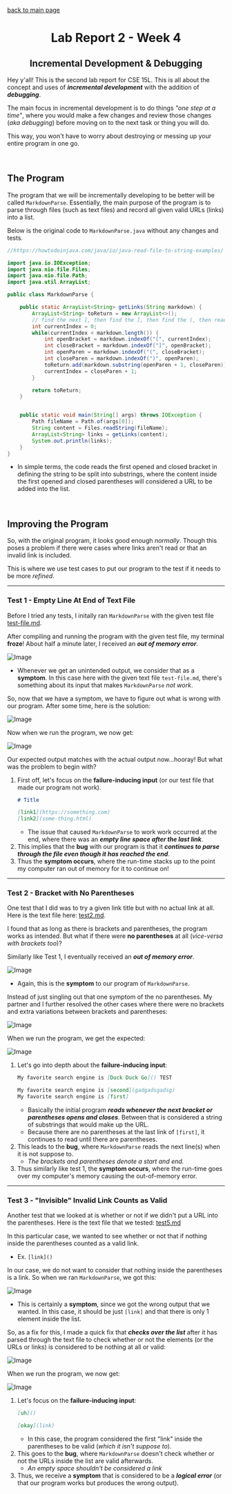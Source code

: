 [back to main page](https://kennethkietvuong.github.io/cse15l-lab-reports/)

<meta http-equiv="refresh" content="10">

<body>
      <h1 style="text-align:center">Lab Report 2 - Week 4</h1>
      <h2 style="text-align:center">Incremental Development & Debugging</h2>
   </body>

Hey y'all! This is the second lab report for CSE 15L. This is all about the concept and uses of ***incremental development*** with the addition of ***debugging***.

The main focus in incremental development is to do things *"one step at a time"*, where you would make a few changes and review those changes (*aka debugging*) before moving on to the next task or thing you will do.

This way, you won't have to worry about destroying or messing up your entire program in one go.

<p>&nbsp;</p>

## The Program

The program that we will be incrementally developing to be better will be called `MarkdownParse`. Essentially, the main purpose of the program is to parse through files (such as text files) and record all given valid URLs (links) into a list.

Below is the original code to `MarkdownParse.java` without any changes and tests.

```java
//https://howtodoinjava.com/java/io/java-read-file-to-string-examples/

import java.io.IOException;
import java.nio.file.Files;
import java.nio.file.Path;
import java.util.ArrayList;

public class MarkdownParse {

    public static ArrayList<String> getLinks(String markdown) {
        ArrayList<String> toReturn = new ArrayList<>();
        // find the next [, then find the ], then find the (, then read link upto next )
        int currentIndex = 0;
        while(currentIndex < markdown.length()) {
            int openBracket = markdown.indexOf("[", currentIndex);
            int closeBracket = markdown.indexOf("]", openBracket);
            int openParen = markdown.indexOf("(", closeBracket);
            int closeParen = markdown.indexOf(")", openParen);
            toReturn.add(markdown.substring(openParen + 1, closeParen));
            currentIndex = closeParen + 1;
        }

        return toReturn;
    }


    public static void main(String[] args) throws IOException {
        Path fileName = Path.of(args[0]);
        String content = Files.readString(fileName);
        ArrayList<String> links = getLinks(content);
	    System.out.println(links);
    }
}
```

* In simple terms, the code reads the first opened and closed bracket in defining the string to be split into substrings, where the content inside the first opened and closed parentheses will considered a URL to be added into the list.

<p>&nbsp;</p>

## Improving the Program
So, with the original program, it looks good enough *normally*. Though this poses a problem if there were cases where links aren't read or that an invalid link is included.

This is where we use test cases to put our program to the test if it needs to be more *refined*.

---

### Test 1 - Empty Line At End of Text File
Before I tried any tests, I initally ran `MarkdownParse` with the given test file [test-file.md](/lab-report-assets/report2/test-file.html).

After compiling and running the program with the given test file, my terminal **froze**! About half a minute later, I received an ***out of memory error***.

![Image](/lab-report-assets/report2/lab-report-2-images/test1_nomemory_symptom.png)

* Whenever we get an unintended output, we consider that as a **symptom**. In this case here with the given text file `test-file.md`, there's something about its input that makes `MarkdownParse` *not work*.

So, now that we have a symptom, we have to figure out what is wrong with our program. After some time, here is the solution:

![Image](/lab-report-assets/report2/lab-report-2-images/test1_fix.png)

Now when we run the program, we now get:

![Image](/lab-report-assets/report2/lab-report-2-images/test1_output.png)

Our expected output matches with the actual output now...hooray! But what was the problem to begin with?
1. First off, let's focus on the **failure-inducing input** (or our test file that made our program not work).
    ```md
    # Title

    [link1](https://something.com)
    [link2](some-thing.html)

    ```
    * The issue that caused `MarkdownParse` to work work occurred at the end, where there was an ***empty line space after the last link***.
2. This implies that the **bug** with our program is that it ***continues to parse through the file even though it has reached the end***.
3. Thus the **symptom occurs**, where the run-time stacks up to the point my computer ran out of memory for it to continue on!

---

### Test 2 - Bracket with No Parentheses
One test that I did was to try a given link title but with no actual link at all. Here is the text file here: [test2.md](/lab-report-assets/report2/test2.html).

I found that as long as there is brackets and parentheses, the program works as intended. But what if there were **no parentheses** at all (*vice-versa with brackets too*)?

Similarly like Test 1, I eventually received an ***out of memory error***.

![Image](/lab-report-assets/report2/lab-report-2-images/test2_nomemory_symptom.png)

* Again, this is the **symptom** to our program of `MarkdownParse`.

Instead of just singling out that one symptom of the no parentheses. My partner and I further resolved the other cases where there were no brackets and extra variations between brackets and parentheses:

![Image](/lab-report-assets/report2/lab-report-2-images/test2_fix.png)

When we run the program, we get the expected:

![Image](/lab-report-assets/report2/lab-report-2-images/test2_output.png)

1. Let's go into depth about the **failure-inducing input**:
    ```md
    My favorite search engine is [Duck Duck Go]() TEST

    My favorite search engine is [second](gadgadsgadsg)
    My favorite search engine is [first]
    ```
    * Basically the initial program ***reads whenever the next bracket or parentheses opens and closes***. Between that is considered a string of substrings that would make up the URL.
    * Because there are no parentheses at the last link of `[first]`, it continues to read until there are parentheses.
2. This leads to the **bug**, where `MarkdownParse` reads the next line(s) when it is not suppose to.
    * *The brackets and parentheses denote a start and end.*
3. Thus similarly like test 1, the **symptom occurs**, where the run-time goes over my computer's memory causing the out-of-memory error.

---

### Test 3 - "Invisible" Invalid Link Counts as Valid
Another test that we looked at is whether or not if we didn't put a URL into the parentheses. Here is the text file that we tested: [test5.md](https://kennethkietvuong.github.io/cse15l-lab-reports/lab-report-assets/report2/test5.md)

In this particular case, we wanted to see whether or not that if nothing inside the parentheses counted as a valid link.
* Ex. `[link]()`

In our case, we do not want to consider that nothing inside the parentheses is a link. So when we ran `MarkdownParse`, we got this:

![Image](/lab-report-assets/report2/lab-report-2-images/test3_symptom.png)

*  This is certainly a **symptom**, since we got the wrong output that we wanted. In this case, it should be just `[link]` and that there is only 1 element inside the list.

So, as a fix for this, I made a quick fix that ***checks over the list*** after it has parsed through the text file to check whether or not the elements (or the URLs or links) is considered to be nothing at all or valid:

![Image](/lab-report-assets/report2/lab-report-2-images/test3_fix.png)

When we run the program, we now get:

![Image](/lab-report-assets/report2/lab-report-2-images/test3_output.png)

1. Let's focus on the **failure-inducing input**:
    ```md
    [uh]()

    [okay](link)
    ```
    * In this case, the program considered the first "link" inside the parentheses to be valid (*which it isn't suppose to*).
2. This goes to the **bug**, where `MarkdownParse` doesn't check whether or not the URLs inside the list are valid afterwards.
    * *An empty space shouldn't be considered a link*
3. Thus, we receive a **symptom** that is considered to be a ***logical error*** (or that our program works but produces the wrong output).
